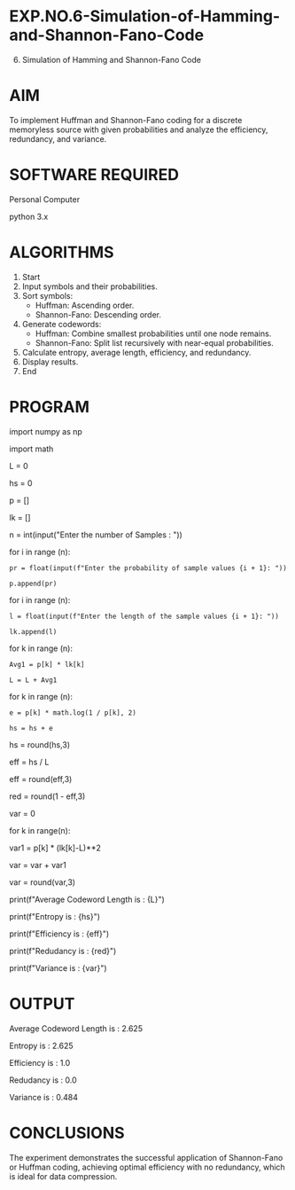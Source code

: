 # EXP.NO.6-Simulation-of-Hamming-and-Shannon-Fano-Code
6. Simulation of Hamming and Shannon-Fano Code

# AIM
To implement Huffman and Shannon-Fano coding for a discrete memoryless source with given probabilities and analyze the efficiency, redundancy, and variance.


# SOFTWARE REQUIRED
Personal Computer

python 3.x


# ALGORITHMS
1. Start
2. Input symbols and their probabilities.
3. Sort symbols:
   - Huffman: Ascending order.
   - Shannon-Fano: Descending order.
4. Generate codewords:
   - Huffman: Combine smallest probabilities until one node remains.
   - Shannon-Fano: Split list recursively with near-equal probabilities.
5. Calculate entropy, average length, efficiency, and redundancy.
6. Display results.
7. End

# PROGRAM
import numpy as np

import math 

L  = 0

hs = 0

p = []

lk = []

n = int(input("Enter the number of Samples : "))

for i in range (n): 

    pr = float(input(f"Enter the probability of sample values {i + 1}: "))  
    
    p.append(pr)
    
for i in range (n):

    l = float(input(f"Enter the length of the sample values {i + 1}: "))  

    lk.append(l)
    
for k in range (n):

    Avg1 = p[k] * lk[k]
    
    L = L + Avg1
    
for k in range (n):

    e = p[k] * math.log(1 / p[k], 2)
    
    hs = hs + e
    
hs = round(hs,3)

eff =  hs / L

eff = round(eff,3)

red =  round(1 - eff,3) 

var = 0

for k in range(n):

  var1 = p[k] * (lk[k]-L)**2
  
  var = var + var1
  
var = round(var,3)

print(f"Average Codeword Length is : {L}")

print(f"Entropy is : {hs}")

print(f"Efficiency is : {eff}")

print(f"Redudancy is : {red}")

print(f"Variance is : {var}")

# OUTPUT
Average Codeword Length is : 2.625

Entropy is : 2.625

Efficiency is : 1.0

Redudancy is : 0.0

Variance is : 0.484
 
# CONCLUSIONS
The experiment demonstrates the successful application of Shannon-Fano or Huffman coding, achieving optimal efficiency with no redundancy, which is ideal for data compression.
